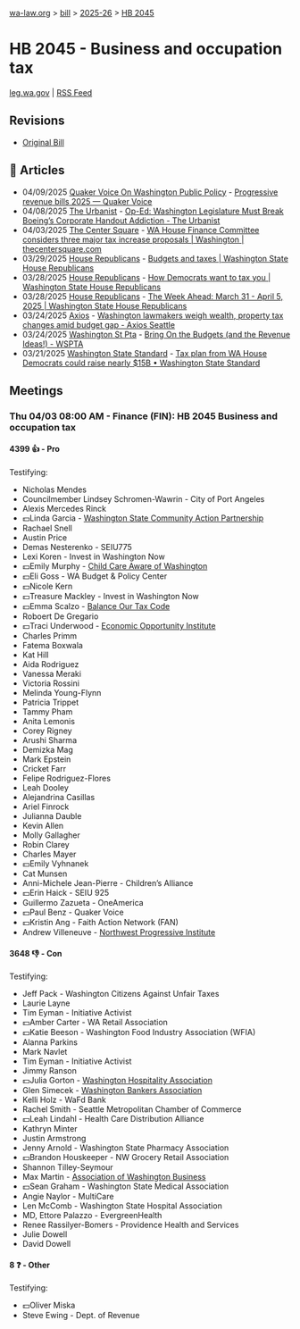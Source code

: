 [wa-law.org](/) > [bill](/bill/) > [2025-26](/bill/2025-26/) > [HB 2045](/bill/2025-26/hb/2045/)

# HB 2045 - Business and occupation tax
[leg.wa.gov](https://app.leg.wa.gov/billsummary?BillNumber=2045&Year=2025&Initiative=false) | [RSS Feed](./rss.xml)

## Revisions
* [Original Bill](1/)

## 📰 Articles
* 04/09/2025 [Quaker Voice On Washington Public Policy](/org/quaker_voice_on_washington_public_policy/) - [Progressive revenue bills 2025 — Quaker Voice](https://www.quakervoicewa.org/progressive-revenue-bills-2025/#:~:text=HB%202045)
* 04/08/2025 [The Urbanist](/org/the_urbanist/) - [Op-Ed: Washington Legislature Must Break Boeing’s Corporate Handout Addiction - The Urbanist](https://www.theurbanist.org/2025/04/08/op-ed-break-boeings-handout-addiction/#:~:text=proposal%20for%20increasing%20the%20business%20and%20occupations%20tax%20rate)
* 04/03/2025 [The Center Square](/org/the_center_square/) - [WA House Finance Committee considers three major tax increase proposals | Washington | thecentersquare.com](https://www.thecentersquare.com/washington/article_60e89042-e837-4280-a88a-fd1b32ff4bcf.html#:~:text=House%20Bill%202045)
* 03/29/2025 [House Republicans](/org/house_republicans/) - [Budgets and taxes | Washington State House Republicans](https://houserepublicans.wa.gov/current/budgets-and-taxes/#:~:text=House%20Bill%202045)
* 03/28/2025 [House Republicans](/org/house_republicans/) - [How Democrats want to tax you | Washington State House Republicans](https://houserepublicans.wa.gov/how-democrats-want-to-tax-you/#:~:text=House%20Bill%202045)
* 03/28/2025 [House Republicans](/org/house_republicans/) - [The Week Ahead: March 31 - April 5, 2025 | Washington State House Republicans](https://houserepublicans.wa.gov/week/the-week-ahead-march-31-april-5-2025/#:~:text=HB%202045)
* 03/24/2025 [Axios](/org/axios/) - [Washington lawmakers weigh wealth, property tax changes amid budget gap - Axios Seattle](https://www.axios.com/local/seattle/2025/03/24/democrats-wealth-property-tax-budget-gap#:~:text=something%20different)
* 03/24/2025 [Washington St Pta](/org/washington_st_pta/) - [Bring On the Budgets (and the Revenue Ideas!) - WSPTA](https://www.wastatepta.org/bring-on-the-budgets-and-the-revenue-ideas/#:~:text=HB%202045)
* 03/21/2025 [Washington State Standard](/org/washington_state_standard/) - [Tax plan from WA House Democrats could raise nearly $15B • Washington State Standard](https://washingtonstatestandard.com/2025/03/21/tax-plan-from-wa-house-democrats-could-raise-nearly-15b-for-state-budget/#:~:text=House%20Bill%202045)

## Meetings
### Thu 04/03 08:00 AM - Finance (FIN): HB 2045 Business and occupation tax
#### 4399 👍 - Pro
Testifying:
* Nicholas Mendes
* Councilmember Lindsey Schromen-Wawrin - City of Port Angeles
* Alexis Mercedes Rinck
* 💵Linda Garcia - [Washington State Community Action Partnership](/org/washington_state_community_action_partnership/)
* Rachael Snell
* Austin Price
* Demas Nesterenko - SEIU775
* Lexi Koren - Invest in Washington Now
* 💵Emily Murphy - [Child Care Aware of Washington](/org/child_care_aware_of_washington/)
* 💵Eli Goss - WA Budget & Policy Center
* 💵Nicole Kern
* 💵Treasure Mackley - Invest in Washington Now
* 💵Emma Scalzo - [Balance Our Tax Code](/org/balance_our_tax_code/)
* Roboert De Gregario
* 💵Traci Underwood - [Economic Opportunity Institute](/org/economic_opportunity_institute/)
* Charles Primm
* Fatema Boxwala
* Kat Hill
* Aida Rodriguez
* Vanessa Meraki
* Victoria Rossini
* Melinda Young-Flynn
* Patricia Trippet
* Tammy Pham
* Anita Lemonis
* Corey Rigney
* Arushi Sharma
* Demizka Mag
* Mark Epstein
* Cricket Farr
* Felipe Rodriguez-Flores
* Leah Dooley
* Alejandrina Casillas
* Ariel Finrock
* Julianna Dauble
* Kevin Allen
* Molly Gallagher
* Robin Clarey
* Charles Mayer
* 💵Emily Vyhnanek
* Cat Munsen
* Anni-Michele Jean-Pierre - Children’s Alliance
* 💵Erin Haick - SEIU 925
* Guillermo Zazueta - OneAmerica
* 💵Paul Benz - Quaker Voice
* 💵Kristin Ang - Faith Action Network (FAN)
* Andrew Villeneuve - [Northwest Progressive Institute](/org/northwest_progressive_institute/)

#### 3648 👎 - Con
Testifying:
* Jeff Pack - Washington Citizens Against Unfair Taxes
* Laurie Layne
* Tim Eyman - Initiative Activist
* 💵Amber Carter - WA Retail Association
* 💵Katie Beeson - Washington Food Industry Association (WFIA)
* Alanna Parkins
* Mark Navlet
* Tim Eyman - Initiative Activist
* Jimmy Ranson
* 💵Julia Gorton - [Washington Hospitality Association](/org/washington_hospitality_association/)
* Glen Simecek - [Washington Bankers Association](/org/washington_bankers_association/)
* Kelli Holz - WaFd Bank
* Rachel Smith - Seattle Metropolitan Chamber of Commerce
* 💵Leah Lindahl - Health Care Distribution Alliance
* Kathryn Minter
* Justin Armstrong
* Jenny Arnold - Washington State Pharmacy Association
* 💵Brandon Houskeeper - NW Grocery Retail Association
* Shannon Tilley-Seymour
* Max Martin - [Association of Washington Business](/org/association_of_washington_business/)
* 💵Sean Graham - Washington State Medical Association
* Angie Naylor - MultiCare
* Len McComb - Washington State Hospital Association
* MD, Ettore Palazzo - EvergreenHealth
* Renee Rassilyer-Bomers - Providence Health and Services
* Julie Dowell
* David Dowell

#### 8 ❓ - Other
Testifying:
* 💵Oliver Miska
* Steve Ewing - Dept. of Revenue
